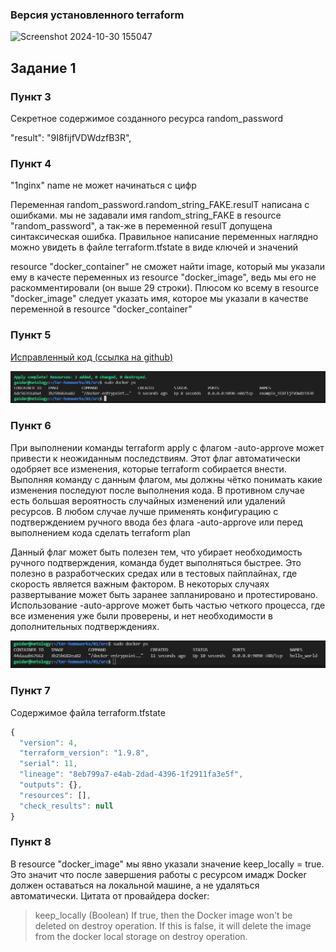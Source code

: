 ### Версия установленного terraform

![Screenshot 2024-10-30 155047](https://github.com/user-attachments/assets/ffd8717e-d155-40ce-831e-61ec8efb55aa)

## Задание 1

### Пункт 3

Cекретное содержимое созданного ресурса random_password

"result": "9I8fijfVDWdzfB3R",

### Пункт 4

"1nginx" name не может начинаться с цифр

Переменная random_password.random_string_FAKE.resulT написана с ошибками. мы не задавали имя random_string_FAKE в resource "random_password", а так-же в переменной resulT допущена синтаксическая ошибка. Правильное написание переменных наглядно можно увидеть в файле terraform.tfstate в виде ключей и значений

resource "docker_container" не сможет найти image, который мы указали ему в качесте переменных из resource "docker_image", ведь мы его не раскомментировали (он выше 29 строки). Плюсом ко всему в resource "docker_image" следует указать имя, которое мы указали в качестве переменной в resource "docker_container"

### Пункт 5

[Исправленный код (ссылка на github)](https://github.com/gaidarvu/ter-homeworks/blob/main/01/src/main.tf)

![alt text](image.png)

### Пункт 6

При выполнении команды terraform apply с флагом -auto-approve может привести к неожиданным последствиям. Этот флаг автоматически одобряет все изменения, которые terraform собирается внести. Выполняя команду с данным флагом, мы должны чётко понимать какие изменения последуют после выполнения кода. В противном случае есть большая вероятность случайных изменений или удалений ресурсов. В любом случае лучше применять конфигурацию с подтверждением ручного ввода без флага -auto-approve или перед выполнением кода сделать terraform plan

Данный флаг может быть полезен тем, что убирает необходимость ручного подтверждения, команда будет выполняться быстрее. Это полезно в разработческих средах или в тестовых пайплайнах, где скорость является важным фактором. В некоторых случаях развертывание может быть заранее запланировано и протестировано. Использование -auto-approve может быть частью четкого процесса, где все изменения уже были проверены, и нет необходимости в дополнительных подтверждениях.

![alt text](image-1.png)

### Пункт 7

Cодержимое файла terraform.tfstate

```js
{
  "version": 4,
  "terraform_version": "1.9.8",
  "serial": 11,
  "lineage": "8eb799a7-e4ab-2dad-4396-1f2911fa3e5f",
  "outputs": {},
  "resources": [],
  "check_results": null
}
```

### Пункт 8

В resource "docker_image" мы явно указали значение keep_locally = true. Это значит что после завершения работы с ресурсом имадж Docker должен оставаться на локальной машине, а не удаляться автоматически.
Цитата от провайдера docker: 
>keep_locally (Boolean) If true, then the Docker image won't be deleted on destroy operation. If this is false, it will delete the image from the docker local storage on destroy operation.
